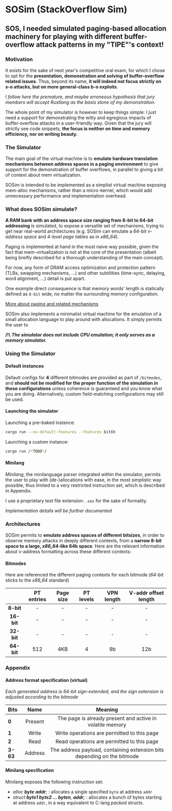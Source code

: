 # SOSim (StackOverflow Sim)

## SOS, I needed simulated paging-based allocation machinery for playing with different buffer-overflow attack patterns in my "TIPE"'s context!

### Motivation

It exists for the sake of next year's competitive oral exam, for which I chose to opt for the **presentation, demonstration and solving of buffer-overflow related issues**. Thus, beyond its name, **it will indeed not focus strictly on s-o attacks, but on more general-class b-o exploits**.

*I follow here the premature, and maybe erroneous hypothesis that jury members will accept Rustlang as the basis stone of my demonstration.*

The whole point of my simulator is however to keep things simple: I just need a support for demonstrating the witty and egregious impacts of buffer-overflow attacks in a user-friendly way. Given that the jury will strictly see code snippets, **the focus is neither on time and memory efficiency, nor on writing beauty.**

### The Simulator

The main goal of the virtual machine is to **emulate hardware translation mechanisms between address spaces in a paging environment** to give support for the demonstration of buffer overflows, in parallel to giving a bit of context about mem virtualization.

SOSim is intended to be implemented as a simplist virtual machine exposing mem-alloc mechanisms, rather than a micro-kernel, which would add unnecessary performance and implementation overhead.

### What does SOSim simulate?

**A RAM bank with an address space size ranging from 8-bit to 64-bit addressing** is simulated, to expose a versatile set of mechanisms, trying to get near real-world architectures (e.g. SOSim can emulate a _64-bit v-address space_ and _4-level page tables_ as in _x86\_64_).

Paging is implemented at hand in the most naive way possible, given the fact that mem-virtualization is not at the core of the presentation (albeit being breifly described for a thorough understanding
of the main concept).

For now, any form of DRAM access optimization and protection pattern (TLBs, swapping mechanisms, ...) and other subtilities (time-sync, delaying, word alignment, ...) detail is put apart.

One example direct consequence is that memory words' length is statically defined as `8-bit` wide, no matter the surrounding memory configuration.

[More about paging and related mechanisms](https://pages.cs.wisc.edu/~remzi/OSTEP/#book-chapters)

SOSim also implements a minimalist virtual machine for the emulation of a small allocation language to play around with allocations. It simply permits the user to

**/!\\**
_**The simulator does not include CPU emulation; it only serves as a memory simulator.**_

### Using the Simulator

#### Default instances
Default configs for **4** different bitmodes are provided as part of `/bitmodes`, and **should not be modified for the proper function of the simulation in these configurations** unless coherence is guaranteed and you know what you are doing.
Alternatively, custom field-matching configurations may still be used.

#### Launching the simulator
Launching a pre-baked instance:

```zsh
cargo run --no-default-features --features bitXX
```

Launching a custom instance:
```zsh
cargo run /*TODO*/
```

#### Minilang
*Minilang*, the minilanguage parser integrated within the simulator, permits the user to play with (de-)allocations with ease, in the most simplistic way possible, thus limited to a very restricted instruction set, which is described in Appendix.

I use a proprietary text file extension: `.sos` for the sake of formality.

_Implementation details will be further documented_

### Architectures

SOSim permits to **emulate address spaces of different bitsizes**, in order to
observe memory attacks in deeply different contexts, from a **narrow 8-bit space
to a large, _x86\_64_-like 64b space**. Here are the relevant information about
v-address formatting across these different contexts:

#### Bitmodes

Here are referenced the different paging contexts for each bitmode (_64-bit_ sticks to the _x86\_64_ standard)

|   | PT entries | Page size | PT levels | VPN length | V-addr offset length |
|:-:|:----------:|:---------:|:---------:|:-------------------:|:--------------------:|
| **8-bit**      |-|-|-|-|-|
| **16-bit**     |-|-|-|-|-|
| **32-bit**     |-|-|-|-|-|
| **64-bit**   |512|4KB|4|9b|12b|

### Appendix

#### Address format specification (virtual)

*Each generated address is 64-bit sign-extended, and the sign extension is adjusted according to the bitmode*

| Bits |  Name  | Meaning |
|:-----|:------:|:-------:|
| **0**   | Present | The page is already present and active in volatile memory |
| **1**   | Write | Write operations are permitted to this page |
| **2**   | Read | Read operations are permitted to this page |
| **3-63** | Address | The address payload, containing extension bits depending on the bitmode |

#### Minilang specification

Minilang exposes the following instruction set:
- *alloc **byte** **addr**;*  :  allocates a single specified `byte` at address `addr`
- *struct **byte1 byte2 ... byten**, **addr**;*  :  allocates a bunch of bytes starting at address `addr`, in a way equivalent to C-lang *packed* structs.
